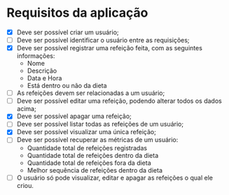 # Requisitos da aplicação

- [x] Deve ser possível criar um usuário;
- [ ] Deve ser possível identificar o usuário entre as requisições;
- [x] Deve ser possível registrar uma refeição feita, com as seguintes informações:
    - Nome
    - Descrição
    - Data e Hora
    - Está dentro ou não da dieta
- [ ] As refeições devem ser relacionadas a um usuário;
- [ ] Deve ser possível editar uma refeição, podendo alterar todos os dados acima;
- [x] Deve ser possível apagar uma refeição;
- [ ] Deve ser possível listar todas as refeições de um usuário;
- [x] Deve ser possível visualizar uma única refeição;
- [ ] Deve ser possível recuperar as métricas de um usuário:
    - Quantidade total de refeições registradas
    - Quantidade total de refeições dentro da dieta
    - Quantidade total de refeições fora da dieta
    - Melhor sequência de refeições dentro da dieta
- [ ] O usuário só pode visualizar, editar e apagar as refeições o qual ele criou.
